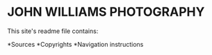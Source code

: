 # JOHN WILLIAMS PHOTOGRAPHY
This site's readme file contains:

*Sources
*Copyrights
*Navigation instructions
